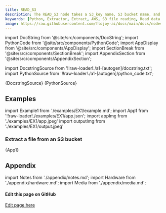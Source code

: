 ```yaml
---
title: READ_S3
description: The READ_S3 node takes a S3_key name, S3 bucket name, and file name as input, and extracts the file from the specified bucket using the S3_key that was saved.
keywords: [Python, Extractor, Extract, AWS, S3 file reading, Read data from S3, File extraction from S3, Flojoy Read S3 node, Python S3 data retrieval, S3 file handling, Data extraction from cloud, Python data import from S3, Cloud data processing, Efficient data access from S3]
image: https://raw.githubusercontent.com/flojoy-ai/docs/main/docs/nodes/EXTRACTORS/FILE/READ_S3/examples/EX1/output.jpeg
---
```


[//]: # (Custom component imports)

import DocString from '@site/src/components/DocString';
import PythonCode from '@site/src/components/PythonCode';
import AppDisplay from '@site/src/components/AppDisplay';
import SectionBreak from '@site/src/components/SectionBreak';
import AppendixSection from '@site/src/components/AppendixSection';

[//]: # (Docstring)

import DocstringSource from '!!raw-loader!./a1-[autogen]/docstring.txt';
import PythonSource from '!!raw-loader!./a1-[autogen]/python_code.txt';

<DocString>{DocstringSource}</DocString>
<PythonCode GLink='EXTRACTORS/FILE/READ_S3/READ_S3.py'>{PythonSource}</PythonCode>

<SectionBreak />

[//]: # (Examples)

## Examples

import Example1 from './examples/EX1/example.md';
import App1 from '!!raw-loader!./examples/EX1/app.json';
import appImg from './examples/EX1/app.jpeg'
import outputImg from './examples/EX1/output.jpeg'

### Extract a file from an S3 bucket

<AppDisplay 
    nodeLabel='READ_S3'
    appImg={appImg}
    outputImg={outputImg}
    >
    {App1}
</AppDisplay>

<Example1 />

<SectionBreak />

[//]: # (Appendix)

## Appendix

import Notes from './appendix/notes.md';
import Hardware from './appendix/hardware.md';
import Media from './appendix/media.md';

<AppendixSection index={0} folderPath='nodes/EXTRACTORS/FILE/READ_S3/appendix/'><Notes /></AppendixSection>
<AppendixSection index={1} folderPath='nodes/EXTRACTORS/FILE/READ_S3/appendix/'><Hardware /></AppendixSection>
<AppendixSection index={2} folderPath='nodes/EXTRACTORS/FILE/READ_S3/appendix/'><Media /></AppendixSection>

<SectionBreak />

[//]: # (Edit page on GitHub)

#### Edit this page on GitHub

[Edit page here](https://github.com/flojoy-ai/docs/tree/main/docs/nodes/EXTRACTORS/FILE/READ_S3)
